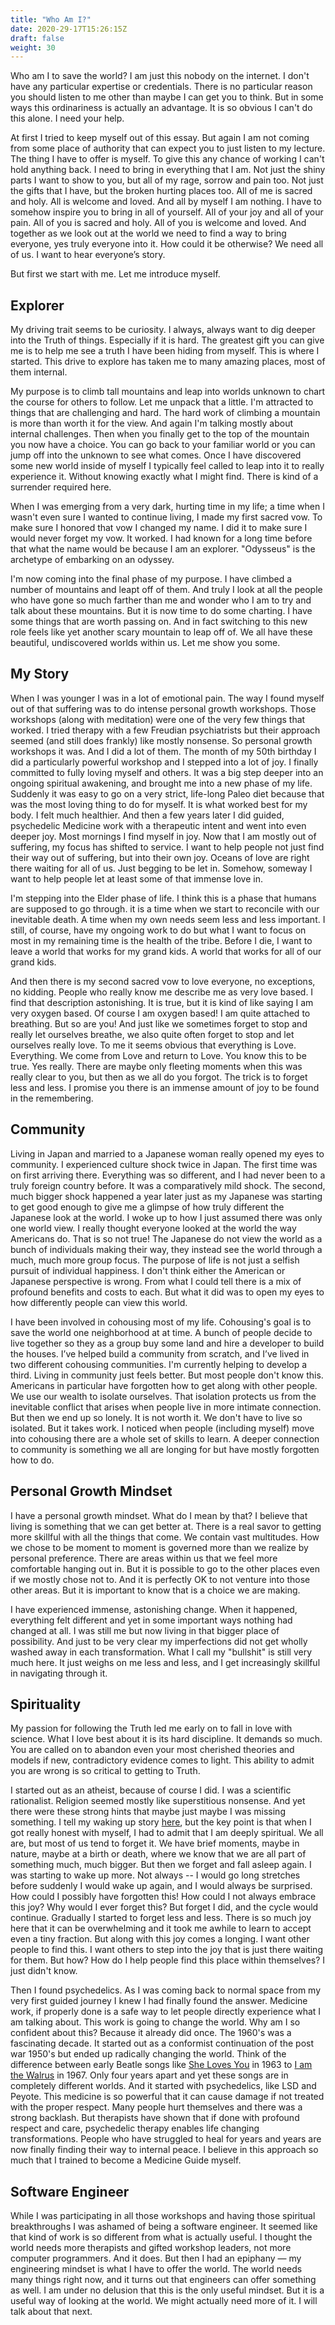 ```yaml
---
title: "Who Am I?"
date: 2020-29-17T15:26:15Z
draft: false
weight: 30
---
```

Who am I to save the world? I am just this nobody on the internet. I don't have any particular expertise or credentials. There is no particular reason you should listen to me other than maybe I can get you to think. But in some ways this ordinariness is actually an advantage. It is so obvious I can't do this alone. I need your help. 

At first I tried to keep myself out of this essay. But again I am not coming from some place of authority that can expect you to just listen to my lecture. The thing I have to offer is myself. To give this any chance of working I can't hold anything back. I need to bring in everything that I am. Not just the shiny parts I want to show to you, but all of my rage, sorrow and pain too. Not just the gifts that I have, but the broken hurting places too. All of me is sacred and holy. All is welcome and loved. And all by myself I am nothing. I have to somehow inspire you to bring in all of yourself. All of your joy and all of your pain. All of you is sacred and holy. All of you is welcome and loved. And together as we look out at the world we need to find a way to bring everyone, yes truly everyone into it. How could it be otherwise? We need all of us. I want to hear everyone’s story.

 But first we start with me. Let me introduce myself.

## Explorer

My driving trait seems to be curiosity. I always, always want to dig deeper into the Truth of things.  Especially if it is hard. The greatest gift you can give me is to help me see a truth I have been hiding from myself. This is where I started. This drive to explore has taken me to many amazing places, most of them internal.

My purpose is to climb tall mountains and leap into worlds unknown to chart the course for others to follow. Let me unpack that a little. I'm attracted to things that are challenging and hard. The hard work of climbing a mountain is more than worth it for the view. And again I'm talking mostly about internal challenges. Then when you finally get to the top of the mountain you now have a choice. You can go back to your familiar world or you can jump off into the unknown to see what comes. Once I have discovered some new world inside of myself I typically feel called to leap into it to really experience it. Without knowing exactly what I might find. There is kind of a surrender required here.

When I was emerging from a very dark, hurting time in my life; a time when I wasn't even sure I wanted to continue living, I made my first sacred vow. To make sure I honored that vow I changed my name. I did it to make sure I would never forget my vow. It worked. I had known for a long time before that what the name would be because I am an explorer. "Odysseus" is the archetype of embarking on an odyssey.

I'm now coming into the final phase of my purpose.  I have climbed a number of mountains and leapt off of them. And truly I look at all the people who have gone so much farther than me and wonder who I am to try and talk about these mountains. But it is now time to do some charting. I have some things that are worth passing on. And in fact switching to this new role feels like yet another scary mountain to leap off of. We all have these beautiful, undiscovered worlds within us. Let me show you some.

## My Story

When I was younger I was in a lot of emotional pain. The way I found myself out of that suffering was to do intense personal growth workshops. Those workshops (along with meditation) were one of the very few things that worked. I tried therapy with a few Freudian psychiatrists but their approach seemed (and still does frankly) like mostly nonsense. So personal growth workshops it was. And I did a lot of them. The month of my 50th birthday I did a particularly powerful workshop and I stepped into a lot of joy. I finally committed to fully loving myself and others. It was a big step deeper into an ongoing spiritual awakening, and brought me into a new phase of my life. Suddenly it was easy to go on a very strict, life-long Paleo diet because that was the most loving thing to do for myself. It is what worked best for my body. I felt much healthier. And then a few years later I did guided, psychedelic Medicine work with a therapeutic intent and went into even deeper joy. Most mornings I find myself in joy. Now that I am mostly out of suffering, my focus has shifted to service. I want to help people not just find their way out of suffering, but into their own joy. Oceans of love are right there waiting for all of us. Just begging to be let in. Somehow, someway I want to help people let at least some of that immense love in.

I'm stepping into the Elder phase of life. I think this is a phase that humans are supposed to go through. it is a time when we start to reconcile with our inevitable death. A time when my own needs seem less and less important. I still, of course, have my ongoing work to do but what I want to focus on most in my remaining time is the health of the tribe. Before I die, I want to leave a world that works for my grand kids. A world that works for all of our grand kids.

And then there is my second sacred vow to love everyone, no exceptions, no kidding. People who really know me describe me as very love based. I find that description astonishing. It is true, but it is kind of like saying I am very oxygen based. Of course I am oxygen based! I am quite attached to breathing. But so are you! And just like we sometimes forget to stop and really let ourselves breathe, we also quite often forget to stop and let ourselves really love. To me it seems obvious that everything is Love. Everything. We come from Love and return to Love. You know this to be true. Yes really. There are maybe only fleeting moments when this was really clear to you, but then as we all do you forgot. The trick is to forget less and less. I promise you there is an immense amount of joy to be found in the remembering.

## Community

Living in Japan and married to a Japanese woman really opened my eyes to community. I experienced culture shock twice in Japan. The first time was on first arriving there. Everything was so different, and I had never been to a truly foreign country before. It was a comparatively mild shock. The second, much bigger shock happened a year later just as my Japanese was starting to get good enough to give me a glimpse of how truly different the Japanese look at the world. I woke up to how I just assumed there was only one world view. I really thought everyone looked at the world the way Americans do. That is so not true! The Japanese do not view the world as a bunch of individuals making their way, they instead see the world through a much, much more group focus. The purpose of life is not just a selfish pursuit of individual happiness. I don't think either the American or Japanese perspective is wrong. From what I could tell there is a mix of profound benefits and costs to each. But what it did was to open my eyes to how differently people can view this world.

I have been involved in cohousing most of my life. Cohousing's goal is to save the world one neighborhood at at time. A bunch of people decide to live together so they as a group buy some land and hire a developer to build the houses. I’ve helped build a community from scratch, and I’ve lived in two different cohousing communities. I'm currently helping to develop a third. Living in community just feels better. But most people don't know this. Americans in particular have forgotten how to get along with other people. We use our wealth to isolate ourselves. That isolation protects us from the inevitable conflict that arises when people live in more intimate connection. But then we end up so lonely. It is not worth it. We don't have to live so isolated. But it takes work. I noticed when people (including myself) move into cohousing there are a whole set of skills to learn. A deeper connection to community is something we all are longing for but have mostly forgotten how to do.

## Personal Growth Mindset

I have a personal growth mindset. What do I mean by that? I believe that living is something that we can get better at. There is a real savor to getting more skillful with all the things that come. We contain vast multitudes. How we chose to be moment to moment is governed more than we realize by personal preference. There are areas within us that we feel more comfortable hanging out in. But it is possible to go to the other places even if we mostly chose not to. And it is perfectly OK to not venture into those other areas. But it is important to know that is a choice we are making.

I have experienced immense, astonishing change. When it happened, everything felt different and yet in some important ways nothing had changed at all. I was still me but now living in that bigger place of possibility. And just to be very clear my imperfections did not get wholly washed away in each transformation. What I call my "bullshit" is still very much here. It just weighs on me less and less, and I get increasingly skillful in navigating through it.

## Spirituality

My passion for following the Truth led me early on to fall in love with science. What I love best about it is its hard discipline. It demands so much. You are called on to abandon even your most cherished theories and models if new, contradictory evidence comes to light. This ability to admit you are wrong is so critical to getting to Truth.

I started out as an atheist, because of course I did. I was a scientific rationalist. Religion seemed mostly like superstitious nonsense. And yet there were these strong hints that maybe just maybe I was missing something. I tell my waking up story [here][1], but the key point is that when I got really honest with myself, I had to admit that I am deeply spiritual. We all are, but most of us tend to forget it. We have brief moments, maybe in nature, maybe at a birth or death, where we know that we are all part of something much, much bigger. But then we forget and fall asleep again. I was starting to wake up more. Not always -- I would go long stretches before suddenly I would wake up again, and I would always be surprised. How could I possibly have forgotten this! How could I not always embrace this joy? Why would I ever forget this? But forget I did, and the cycle would continue. Gradually I started to forget less and less. There is so much joy here that it can be overwhelming and it took me awhile to learn to accept even a tiny fraction. But along with this joy comes a longing. I want other people to find this. I want others to step into the joy that is just there waiting for them. But how? How do I help people find this place within themselves? I just didn't know.

Then I found psychedelics. As I was coming back to normal space from my very first guided journey I knew I had finally found the answer. Medicine work, if properly done is a safe way to let people directly experience what I am talking about. This work is going to change the world. Why am I so confident about this? Because it already did once. The 1960's was a fascinating decade. It started out as a conformist continuation of the post war 1950's but ended up radically changing the world. Think of the difference between early Beatle songs like [She Loves You][2] in 1963 to [I am the Walrus][3] in 1967. Only four years apart and yet these songs are in completely different worlds. And it started with psychedelics, like LSD and Peyote. This medicine is so powerful that it can cause damage if not treated with the proper respect. Many people hurt themselves and there was a strong backlash. But therapists have shown that if done with profound respect and care, psychedelic therapy enables life changing transformations. People who have struggled to heal for years and years are now finally finding their way to internal peace. I believe in this approach so much that I trained to become a Medicine Guide myself.

## Software Engineer

While I was participating in all those workshops and having those spiritual breakthroughs I was ashamed of being a software engineer. It seemed like that kind of work is so different from what is actually useful. I thought the world needs more therapists and gifted workshop leaders, not more computer programmers. And it does. But then I had an epiphany — my engineering mindset is what I have to offer the world. The world needs many things right now, and it turns out that engineers can offer something as well. I am under no delusion that this is the only useful mindset. But it is a useful way of looking at the world. We might actually need more of it. I will talk about that next.

[1]:	/other/my-waking-up
[2]:	https://en.wikipedia.org/wiki/She_Loves_You
[3]:	https://en.wikipedia.org/wiki/I_Am_the_Walrus